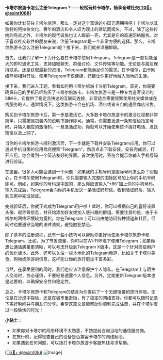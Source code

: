 **卡塔尔旅游卡怎么注册Telegram？——轻松玩转卡塔尔，畅享全球社交[[TG💪+ @esim1088](https://t.me/s/esim1088)]**

如果你计划前往卡塔尔旅游，那么一定对这个富饶的小国充满期待吧！卡塔尔以其独特的阿拉伯文化、奢华的酒店和令人叹为观止的建筑而闻名。不过，除了这些传统的亮点之外，卡塔尔的现代设施也让人眼前一亮，尤其是它的高速网络服务。对于喜欢社交软件的朋友来说，注册Telegram是一个非常方便的选择。那么，卡塔尔旅游卡怎么注册Telegram呢？接下来，我们就来详细聊聊。

首先，让我们了解一下为什么要在卡塔尔使用Telegram。Telegram是一款功能强大的即时通讯工具，支持加密聊天、群组讨论、文件传输等功能。无论是与朋友保持联系，还是获取最新的资讯，Telegram都能满足你的需求。在卡塔尔，由于网络环境相对开放，使用Telegram不仅便捷，还能让你更好地融入当地的生活。

接下来，我们进入正题，看看如何用卡塔尔旅游卡注册Telegram。首先，你需要确保自己的手机已经购买了卡塔尔旅游卡。卡塔尔旅游卡是一种专为游客设计的SIM卡，它提供了稳定且快速的互联网连接，非常适合需要频繁使用社交媒体或在线服务的人。通常情况下，这类旅游卡会在机场、酒店或者专门的通信商店出售。

购买到卡塔尔旅游卡后，第一步是激活它。大多数卡塔尔旅游卡的激活过程都非常简单，只需按照包装内的说明书操作即可。通常，你需要发送一条短信给指定号码，并输入相应的激活码。一旦激活成功，你就可以开始使用该卡拨打电话、发送短信以及上网了。

当你的卡塔尔旅游卡顺利激活后，下一步就是下载并安装Telegram应用。你可以通过手机自带的应用商店搜索“Telegram”，然后点击下载安装。安装完成后，打开应用，你会看到一个简洁友好的界面。首次使用时，系统会提示你输入手机号码进行验证。

在这里，很多人可能会遇到一个问题：如果我的手机号码是国际号码怎么办？别担心，在卡塔尔使用Telegram时，你只需要输入完整的国际区号加上你的手机号码即可。例如，如果你的号码是中国的，那么你应该输入“+86”加上你的手机号码。输入完成后，Telegram会向你的手机发送一条验证码短信。收到验证码后，输入到应用中完成验证。

完成验证后，你就正式成为Telegram用户啦！此时，你可以根据自己的喜好设置头像、昵称等信息，并开始添加好友或加入感兴趣的群组。需要注意的是，由于卡塔尔的网络环境较为宽松，你在Telegram上可以自由地访问各种频道和社区，但同时也要遵守当地的法律法规，避免触犯禁忌。

除了基本的注册流程，还有一些小技巧可以帮助你更好地使用卡塔尔旅游卡和Telegram。比如，为了节省流量，你可以在Wi-Fi环境下使用Telegram；如果你想让通话质量更清晰，可以考虑升级到Telegram X版本，这是一个针对高级用户的优化版本。此外，还可以关注一些本地化的Telegram频道，比如关于卡塔尔美食、购物或旅游的信息，这样能让你的旅行更加丰富多彩。

当然，在享受便利的同时，我们也应该注意保护个人隐私。在Telegram上与陌生人交流时，务必谨慎，不要轻易透露个人信息。另外，定期更新Telegram版本也是必要的，以确保安全性和稳定性。

总之，卡塔尔旅游卡和Telegram的结合为你提供了一个无缝衔接的旅行体验。无论是在沙漠中探险，还是在城市里逛街，有了稳定的网络支持，你都可以随时记录下美好瞬间并与朋友们分享。希望这篇文章能帮助你顺利完成注册，并在卡塔尔度过一段愉快的时光！

**小贴士：**
- 如果你对卡塔尔的网络环境不太熟悉，不妨提前咨询当地的通信服务商。
- 在旅行前，记得检查自己的设备是否兼容卡塔尔的网络频段。
- 如果遇到任何问题，可以拨打卡塔尔旅游卡客服热线寻求帮助。

[[TG💪+ @esim1088](https://t.me/s/esim1088) ![Image](https://i.postimg.cc/4NQfJmqS/Snipaste-2025-05-13-00-14-12.png)]